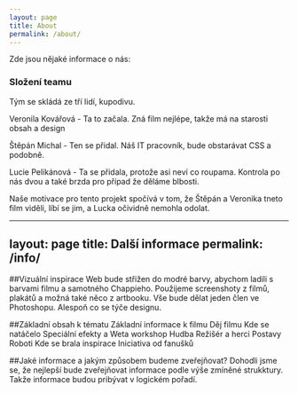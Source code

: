 ```yaml
---
layout: page
title: About
permalink: /about/
---
```


Zde jsou nějaké informace o nás:

### Složení teamu

Tým se skládá ze tří lidí, kupodivu.

Veronila Kovářová - Ta to začala. Zná film nejlépe, takže má na starosti obsah a design

Štěpán Michal - Ten se přidal. Náš IT pracovník, bude obstarávat CSS a podobně.

Lucie Pelikánová - Ta se přidala, protože asi neví co roupama. Kontrola po nás dvou a také brzda pro případ že děláme blbosti.

Naše motivace pro tento projekt spočívá v tom, že Štěpán a Veronika tneto film viděli, líbí se jim, a Lucka očividně nemohla odolat.

---
layout: page
title: Další informace
permalink: /info/
---

##Vizuální inspirace
Web bude střižen do modré barvy, abychom ladili s barvami filmu a samotného Chappieho. Použijeme screenshoty z filmů, plakátů a možná také něco z artbooku. Vše bude dělat jeden člen ve Photoshopu. Alespoň co se týče designu.

##Základní obsah k tématu
Základní informace k filmu
Děj filmu
Kde se natáčelo
Speciální efekty a Weta workshop
Hudba
Režišér a herci
Postavy
Roboti
Kde se brala inspirace
Iniciativa od fanušků

##Jaké informace a jakým způsobem budeme zveřejňovat?
Dohodli jsme se, že nejlepší bude zveřejňovat informace podle výše zmíněné strukktury. Takže informace budou pribývat v logickém pořadí.
